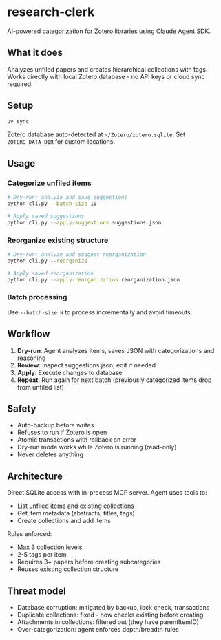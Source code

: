 # research-clerk

AI-powered categorization for Zotero libraries using Claude Agent SDK.

## What it does

Analyzes unfiled papers and creates hierarchical collections with tags. Works directly with local Zotero database - no API keys or cloud sync required.

## Setup

```bash
uv sync
```

Zotero database auto-detected at `~/Zotero/zotero.sqlite`. Set `ZOTERO_DATA_DIR` for custom locations.

## Usage

### Categorize unfiled items

```bash
# Dry-run: analyze and save suggestions
python cli.py --batch-size 10

# Apply saved suggestions
python cli.py --apply-suggestions suggestions.json
```

### Reorganize existing structure

```bash
# Dry-run: analyze and suggest reorganization
python cli.py --reorganize

# Apply saved reorganization
python cli.py --apply-reorganization reorganization.json
```

### Batch processing

Use `--batch-size N` to process incrementally and avoid timeouts.

## Workflow

1. **Dry-run**: Agent analyzes items, saves JSON with categorizations and reasoning
2. **Review**: Inspect suggestions.json, edit if needed
3. **Apply**: Execute changes to database
4. **Repeat**: Run again for next batch (previously categorized items drop from unfiled list)

## Safety

- Auto-backup before writes
- Refuses to run if Zotero is open
- Atomic transactions with rollback on error
- Dry-run mode works while Zotero is running (read-only)
- Never deletes anything

## Architecture

Direct SQLite access with in-process MCP server. Agent uses tools to:
- List unfiled items and existing collections
- Get item metadata (abstracts, titles, tags)
- Create collections and add items

Rules enforced:
- Max 3 collection levels
- 2-5 tags per item
- Requires 3+ papers before creating subcategories
- Reuses existing collection structure

## Threat model

- Database corruption: mitigated by backup, lock check, transactions
- Duplicate collections: fixed - now checks existing before creating
- Attachments in collections: filtered out (they have parentItemID)
- Over-categorization: agent enforces depth/breadth rules
